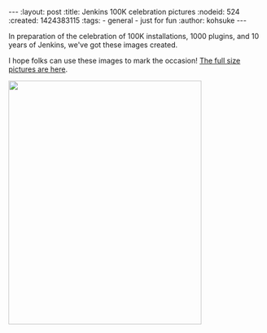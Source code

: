 --- :layout: post :title: Jenkins 100K celebration pictures :nodeid: 524 :created: 1424383115 :tags: - general - just for fun :author: kohsuke ---

In preparation of the celebration of 100K installations, 1000 plugins, and 10 years of Jenkins, we've got these images created.

I hope folks can use these images to mark the occasion! [The full size pictures are here](https://www.flickr.com/photos/131462214@N04/sets/72157650510081118/).

<img src="http://jenkins-ci.org/sites/default/files/images/jenkins100k_1.jpeg" width="379" height="479" />
